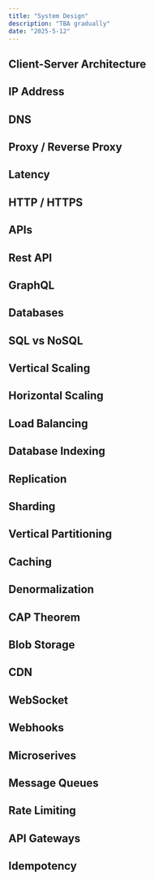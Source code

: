 ```yaml
---
title: "System Design"
description: "TBA gradually"
date: "2025-5-12"
---
```


## Client-Server Architecture
## IP Address
## DNS
## Proxy / Reverse Proxy
## Latency
## HTTP / HTTPS
## APIs
## Rest API
## GraphQL
## Databases
## SQL vs NoSQL
## Vertical Scaling
## Horizontal Scaling
## Load Balancing
## Database Indexing
## Replication
## Sharding
## Vertical Partitioning
## Caching
## Denormalization
## CAP Theorem
## Blob Storage
## CDN
## WebSocket
## Webhooks
## Microserives
## Message Queues
## Rate Limiting
## API Gateways
## Idempotency
